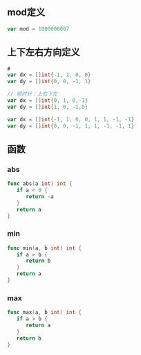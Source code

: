 ## mod定义

```go
var mod = 1000000007
```

## 上下左右方向定义

```go
# 
var dx = []int{-1, 1, 0, 0}
var dy = []int{0, 0, -1, 1}

// 顺时针：上右下左
var dx = []int{0, 1, 0,-1}
var dy = []int{1, 0, -1,0}

var dx = []int{-1, 1, 0, 0, 1, 1, -1, -1}
var dy = []int{0, 0, -1, 1, 1, -1, -1, 1}
```

## 函数

### abs

```go
func abs(a int) int {
   if a < 0 {
      return -a
   }
   return a
}
```

### min

```go
func min(a, b int) int {
   if a > b {
      return b
   }
   return a
}
```

### max

```go
func max(a, b int) int {
   if a > b {
      return a
   }
   return b
}
```
